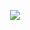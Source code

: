 <p align="center">
  <img src="https://capsule-render.vercel.app/api?text=Hey Everyone!🕹️&color=gradient&height=100"/>
</p>


